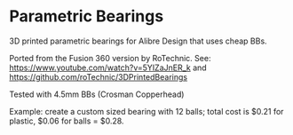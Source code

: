 # Parametric Bearings
3D printed parametric bearings for Alibre Design that uses cheap BBs.

Ported from the Fusion 360 version by RoTechnic. See: https://www.youtube.com/watch?v=5YIZaJnER_k and https://github.com/roTechnic/3DPrintedBearings

Tested with 4.5mm BBs (Crosman Copperhead)

Example: create a custom sized bearing with 12 balls; total cost is $0.21 for plastic, $0.06 for balls = $0.28.
